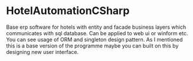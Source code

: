 # HotelAutomationCSharp
Base erp software for hotels with entity and facade business layers which communicates with sql database. Can be applied to web ui or winform etc. 
You can see usage of ORM and singleton design pattern.
As I mentioned this is a base version of the programme maybe you can built on this by  designing new user interface.
